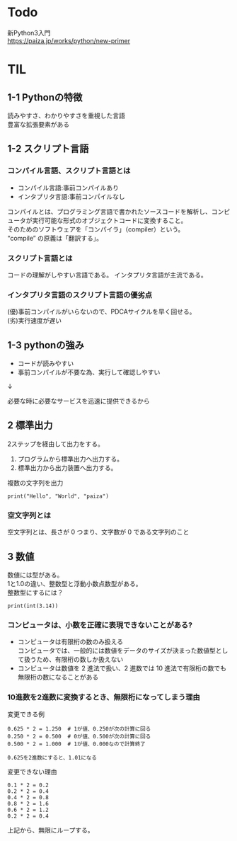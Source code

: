 # Todo
新Python3入門<br>
https://paiza.jp/works/python/new-primer

# TIL
## 1-1 Pythonの特徴
読みやすさ、わかりやすさを重視した言語<br>
豊富な拡張要素がある

## 1-2 スクリプト言語
### コンパイル言語、スクリプト言語とは
- コンパイル言語:事前コンパイルあり
- インタプリタ言語:事前コンパイルなし

コンパイルとは、プログラミング言語で書かれたソースコードを解析し、コンピュータが実行可能な形式のオブジェクトコードに変換すること。<br>
そのためのソフトウェアを「コンパイラ」（compiler）という。<br>
“compile” の原義は「翻訳する」。

### スクリプト言語とは
コードの理解がしやすい言語である。
インタプリタ言語が主流である。

### インタプリタ言語のスクリプト言語の優劣点
(優)事前コンパイルがいらないので、PDCAサイクルを早く回せる。<br>
(劣)実行速度が遅い

## 1-3 pythonの強み
- コードが読みやすい
- 事前コンパイルが不要な為、実行して確認しやすい

↓

必要な時に必要なサービスを迅速に提供できるから

## 2 標準出力
2ステップを経由して出力をする。<br>
1. プログラムから標準出力へ出力する。<br>
2. 標準出力から出力装置へ出力する。

複数の文字列を出力
```
print("Hello", "World", "paiza")
```
### 空文字列とは
空文字列とは、長さが 0 つまり、文字数が 0 である文字列のこと

## 3 数値
数値には型がある。<br>
1と1.0の違い、整数型と浮動小数点数型がある。<br>
整数型にするには？
```
print(int(3.14))
```
### コンピュータは、小数を正確に表現できないことがある?
- コンピュータは有限桁の数のみ扱える<br>
コンピュータでは、一般的には数値をデータのサイズが決まった数値型として扱うため、有限桁の数しか扱えない
- コンピュータは数値を 2 進法で扱い、2 進数では 10 進法で有限桁の数でも無限桁の数になることがある

### 10進数を2進数に変換するとき、無限桁になってしまう理由
変更できる例
```
0.625 * 2 = 1.250  # 1が値、0.250が次の計算に回る
0.250 * 2 = 0.500  # 0が値、0.500が次の計算に回る
0.500 * 2 = 1.000  # 1が値、0.000なので計算終了

0.625を2進数にすると、1.01になる
```
変更できない理由
```
0.1 * 2 = 0.2
0.2 * 2 = 0.4
0.4 * 2 = 0.8
0.8 * 2 = 1.6
0.6 * 2 = 1.2
0.2 * 2 = 0.4
```
上記から、無限にループする。